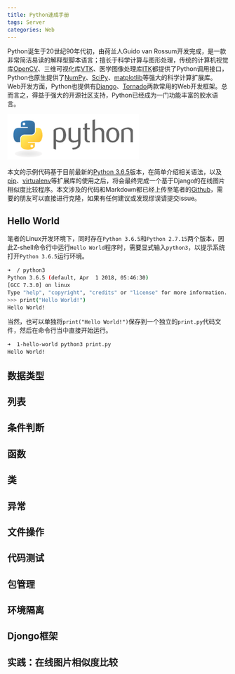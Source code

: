 ```yaml
---
title: Python速成手册
tags: Server
categories: Web
---
```


Python诞生于20世纪90年代初，由荷兰人Guido van Rossum开发完成，是一款非常简洁易读的解释型脚本语言；擅长于科学计算与图形处理，传统的计算机视觉库[OpenCV](https://opencv.org/)、三维可视化库[VTK](https://www.vtk.org/)、医学图像处理库[ITK](https://itk.org/)都提供了Python调用接口，Python也原生提供了[NumPy](http://www.numpy.org/)、[SciPy](https://www.scipy.org/)、[matplotlib](https://matplotlib.org/)等强大的科学计算扩展库。Web开发方面，Python也提供有[Django](https://www.djangoproject.com/)、[Tornado](http://www.tornadoweb.org/en/stable/)两款常用的Web开发框架。总而言之，得益于强大的开源社区支持，Python已经成为一门功能丰富的胶水语言。

![](python/logo.png)

本文的示例代码基于目前最新的[Python 3.6.5](https://www.python.org/downloads/)版本，在简单介绍相关语法，以及[pip](https://pypi.org/project/pip/)、[virtualenv](https://virtualenv.pypa.io/en/stable/)等扩展库的使用之后，将会最终完成一个基于Django的在线图片相似度比较程序。本文涉及的代码和Markdown都已经上传至笔者的[Github](https://github.com/uinika/python-quick-guide)，需要的朋友可以直接进行克隆，如果有任何建议或发现缪误请提交issue。

<!-- more -->

## Hello World

笔者的Linux开发环境下，同时存在`Python 3.6.5`和`Python 2.7.15`两个版本，因此Z-shell命令行中运行`Hello World`程序时，需要显式输入`python3`，以提示系统打开`Python 3.6.5`运行环境。

```bash
➜  / python3
Python 3.6.5 (default, Apr  1 2018, 05:46:30) 
[GCC 7.3.0] on linux
Type "help", "copyright", "credits" or "license" for more information.
>>> print("Hello World!")
Hello World!
```

当然，也可以单独将`print("Hello World!")`保存到一个独立的`print.py`代码文件，然后在命令行当中直接开始运行。

```bash
➜  1-hello-world python3 print.py
Hello World!
```

## 数据类型

## 列表

## 条件判断

## 函数

## 类

## 异常

## 文件操作

## 代码测试

## 包管理

## 环境隔离

## Djongo框架

## 实践：在线图片相似度比较


